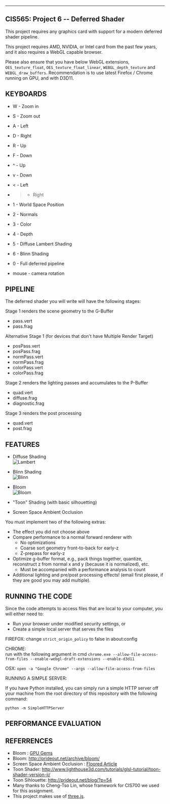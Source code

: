 ------------------------------------------------------------------------------
CIS565: Project 6 -- Deferred Shader
-------------------------------------------------------------------------------


This project requires any graphics card with support for a modern deferred shader pipeline. 

This project requires AMD, NVIDIA, or Intel card from the past few years,
and it also requires a WebGL capable browser. 

Please also ensure that you have below WebGL extensions, `OES_texture_float`, `OES_texture_float_linear`, `WEBGL_depth_texture` and `WEBGL_draw_buffers`.
Recommendation is to use latest Firefox / Chrome running on GPU, and with D3D11.


KEYBOARDS
-------------------------------------------------------------------------------

* W - Zoom in
* S - Zoom out
* A - Left
* D - Right
* R - Up
* F - Down

* ^ - Up
* v - Down
* < - Left
* > - Right

* 1 - World Space Position
* 2 - Normals
* 3 - Color
* 4 - Depth
* 5 - Diffuse Lambert Shading
* 6 - Blinn Shading
* 0 - Full deferred pipeline

* mouse - camera rotation

PIPELINE
-------------------------------------------------------------------------------
The deferred shader you will write will have the following stages:

Stage 1 renders the scene geometry to the G-Buffer
* pass.vert
* pass.frag

Alternative Stage 1 (for devices that don't have Multiple Render Target)
* posPass.vert
* posPass.frag
* normPass.vert
* normPass.frag
* colorPass.vert
* colorPass.frag

Stage 2 renders the lighting passes and accumulates to the P-Buffer
* quad.vert
* diffuse.frag
* diagnostic.frag

Stage 3 renders the post processing
* quad.vert
* post.frag



FEATURES
-------------------------------------------------------------------------------


* Diffuse Shading  
![Lambert](/pics/lambert.png)

* Blinn Shading  
![Blinn](/pics/blinn.png)

* Bloom  
![Bloom](/pics/bloom1.png)
* "Toon" Shading (with basic silhouetting)
* Screen Space Ambient Occlusion 

You must implement two of the following extras:
* The effect you did not choose above
* Compare performance to a normal forward renderer with
  * No optimizations
  * Coarse sort geometry front-to-back for early-z
  * Z-prepass for early-z
* Optimize g-buffer format, e.g., pack things together, quantize, reconstruct z from normal x and y (because it is normalized), etc.
  * Must be accompanied with a performance analysis to count
* Additional lighting and pre/post processing effects! (email first please, if they are good you may add multiple).


RUNNING THE CODE
-------------------------------------------------------------------------------

Since the code attempts to access files that are local to your computer, you will either need to:

* Run your browser under modified security settings, or
* Create a simple local server that serves the files

FIREFOX: 
change ``strict_origin_policy`` to false in about:config 

CHROME:  
run with the following argument in cmd
 `chrome.exe --allow-file-access-from-files --enable-webgl-draft-extensions --enable-d3d11`

OSX:
`open -a "Google Chrome" --args --allow-file-access-from-files`


RUNNING A SIMPLE SERVER: 

If you have Python installed, you can simply run a simple HTTP server off your
machine from the root directory of this repository with the following command:

`python -m SimpleHTTPServer`


PERFORMANCE EVALUATION
-------------------------------------------------------------------------------


REFERRENCES
-------------------------------------------------------------------------------
* Bloom : [GPU Gems](http://http.developer.nvidia.com/GPUGems/gpugems_ch21.html) 
* Bloom: http://prideout.net/archive/bloom/
* Screen Space Ambient Occlusion : [Floored Article](http://floored.com/blog/2013/ssao-screen-space-ambient-occlusion.html)
* Toon Shader: http://www.lighthouse3d.com/tutorials/glsl-tutorial/toon-shader-version-ii/
* Toon Sihlouette: http://prideout.net/blog/?p=54
* Many thanks to Cheng-Tso Lin, whose framework for CIS700 we used for this assignment.
* This project makes use of [three.js](http://www.threejs.org).
